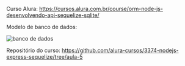 Curso Alura: https://cursos.alura.com.br/course/orm-node-js-desenvolvendo-api-sequelize-sqlite/

Modelo de banco de dados:

![banco de dados](/arquivos-base/entidades.png)

Repositório do curso: https://github.com/alura-cursos/3374-nodejs-express-sequelize/tree/aula-5
